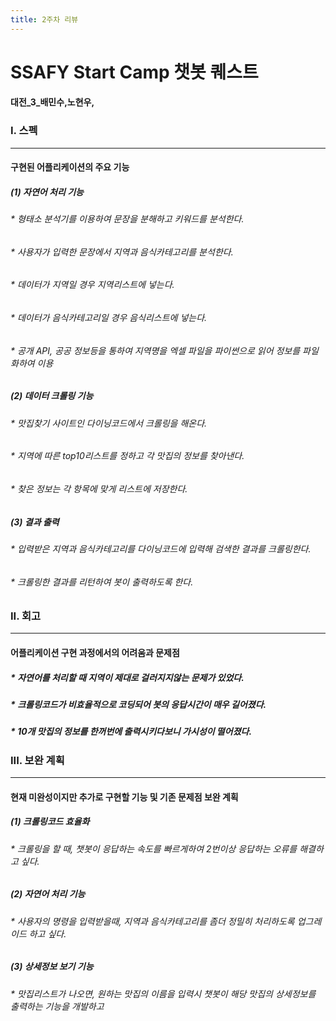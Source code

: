 ```yaml
---
title: 2주차 리뷰
---
```


<h1> SSAFY Start Camp 챗봇 퀘스트

 <h4> 대전_3_배민수,노현우, <https://github.com/kluge121/SlackChatBot-DiningCodeSearch/, https://github.com/HyeanWoo/>




<h3> I. 스펙

* * *

<h4> 구현된 어플리케이션의 주요 기능

<h5> (1) 자연어 처리 기능

 <h6> * 형태소 분석기를 이용하여 문장을 분해하고 키워드를 분석한다.
 <h6> * 사용자가 입력한 문장에서 지역과 음식카테고리를 분석한다. 
 <h6> * 데이터가 지역일 경우 지역리스트에 넣는다.
 <h6> * 데이터가 음식카테고리일 경우 음식리스트에 넣는다.
 <h6> * 공개 API, 공공 정보등을 통하여 지역명을 엑셀 파일을 파이썬으로 읽어 정보를 파일화하여 이용

<h5> (2) 데이터 크롤링 기능

 <h6> * 맛집찾기 사이트인 다이닝코드에서 크롤링을 해온다.
 <h6> * 지역에 따른 top10리스트를 정하고 각 맛집의 정보를 찾아낸다.
 <h6> * 찾은 정보는 각 항목에 맞게 리스트에 저장한다.

<h5> (3) 결과 출력

 <h6> * 입력받은 지역과 음식카테고리를 다이닝코드에 입력해 검색한 결과를 크롤링한다.
 <h6> * 크롤링한 결과를 리턴하여 봇이 출력하도록 한다.



<h3> II. 회고

* * *

<h4> 어플리케이션 구현 과정에서의 어려움과 문제점

 <h5> * 자연어를 처리할 때 지역이 제대로 걸러지지않는 문제가 있었다.
 <h5> * 크롤링코드가 비효율적으로 코딩되어 봇의 응답시간이 매우 길어졌다.
 <h5> * 10개 맛집의 정보를 한꺼번에 출력시키다보니 가시성이 떨어졌다.



<h3> III. 보완 계획

* * *

<h4> 현재 미완성이지만 추가로 구현할 기능 및 기존 문제점 보완 계획

<h5> (1) 크롤링코드 효율화

 <h6> * 크롤링을 할 때, 챗봇이 응답하는 속도를 빠르게하여 2번이상 응답하는 오류를 해결하고 싶다.

<h5> (2) 자연어 처리 기능

 <h6> * 사용자의 명령을 입력받을때, 지역과 음식카테고리를 좀더 정밀히 처리하도록 업그레이드 하고 싶다.

<h5> (3) 상세정보 보기 기능

 <h6> * 맛집리스트가 나오면, 원하는 맛집의 이름을 입력시 챗봇이 해당 맛집의 상세정보를 출력하는 기능을 개발하고
